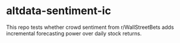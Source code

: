 # altdata-sentiment-ic
This repo tests whether crowd sentiment from r/WallStreetBets adds incremental forecasting power over daily stock returns.
